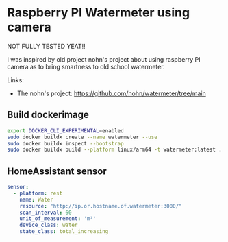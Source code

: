 # Raspberry PI Watermeter using camera

NOT FULLY TESTED YEAT!!

I was inspired by old project nohn's project about using raspberry PI camera as to bring smartness to old school watermeter. 

Links:
* The nohn's project: https://github.com/nohn/watermeter/tree/main

## Build dockerimage

```bash
export DOCKER_CLI_EXPERIMENTAL=enabled
sudo docker buildx create --name watermeter --use
sudo docker buildx inspect --bootstrap
sudo docker buildx build --platform linux/arm64 -t watermeter:latest .
```

## HomeAssistant sensor

```yaml
sensor:
  - platform: rest
    name: Water
    resource: "http://ip.or.hostname.of.watermeter:3000/"
    scan_interval: 60
    unit_of_measurement: 'm³'
    device_class: water
    state_class: total_increasing
```
